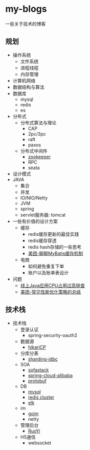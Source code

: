 # my-blogs
 一些关于技术的博客

## 规划
* 操作系统
    * 文件系统
    * 进程线程
    * 内存管理
* 计算机网络
* 数据结构与算法
* 数据库
    * mysql
    * redis
    * es
* 分布式
    * 分布式算法与理论
        * CAP
        * 2pc/3pc
        * raft
        * paxos
    * 分布式中间件
        * [zookeeper](https://zookeeper.apache.org/)
        * RPC
        * seata
* 设计模式
* JAVA
    * 集合
    * 并发
    * IO/NIO/Netty
    * JVM
    * spring
    * servlet服务器: tomcat
* 一些有价值的设计方案
    * 缓存
        * redis缓存更新的最佳实践
        * redis缓存穿透
        * redis hash存储的一些思考
        * [美团-聊聊MyBatis缓存机制](https://tech.meituan.com/2018/01/19/mybatis-cache.html)
    * 电商
        * 如何避免重复下单 
        * 账户以及账单表设计
* 问题
     * [线上Java应用CPU占用过高排查](java-blogs/线上Java应用CPU占用过高排查.md)
     * [美团-常见性能优化策略的总结](https://tech.meituan.com/2016/12/02/performance-tunning.html)

## 技术栈
* 技术栈
    * 登录认证
        * spring-security-oauth2
    * 数据源
        * [hikariCP](https://github.com/brettwooldridge/HikariCP)
    * 分库分表
        * [sharding-jdbc](https://shardingsphere.apache.org/document/current/cn/manual/sharding-jdbc/)
    * SOA
        * [sofastack](https://www.sofastack.tech/)
        * [spring-cloud-alibaba](https://github.com/alibaba/spring-cloud-alibaba)
        * [protobuf](https://developers.google.com/protocol-buffers)
    * DB
        * [mysql](https://dev.mysql.com/doc/refman/5.7/en/select-benchmarking.html)
        * [redis cluster](https://redis.io/topics/cluster-tutorial)
        * [elk](https://www.elastic.co/cn/)
    * im
        * [goim](https://github.com/Terry-Mao/goim)
        * netty
    * 管理后台
        * [RuoYi](https://gitee.com/y_project/RuoYi)
    * H5通信
        * websocket